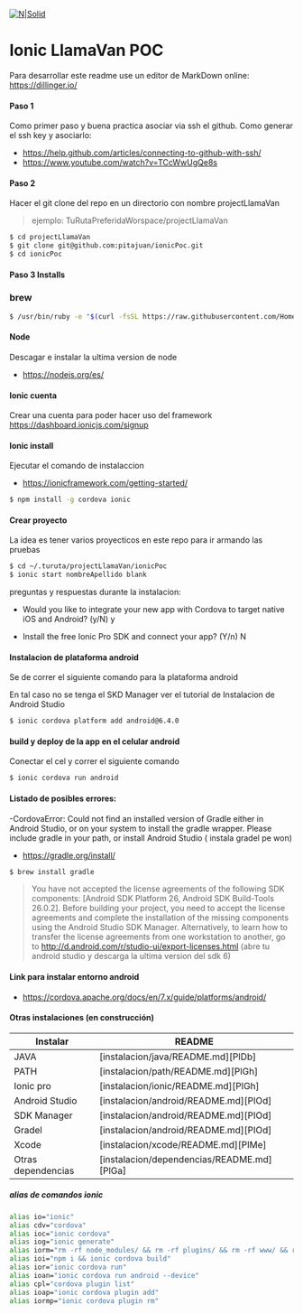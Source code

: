 [![N|Solid](http://koladas.com.ve/wp-content/uploads/2015/03/Koladas_separador.png)](http://koladas.com.ve/)
# Ionic LlamaVan POC

Para desarrollar este readme use un editor de MarkDown online:
https://dillinger.io/

#### Paso 1
Como primer paso y buena practica asociar via ssh el github. Como generar el ssh key y asociarlo:
- https://help.github.com/articles/connecting-to-github-with-ssh/
- https://www.youtube.com/watch?v=TCcWwUgQe8s
  
#### Paso 2
Hacer el git clone del repo en un directorio con nombre  projectLlamaVan

> ejemplo: TuRutaPreferidaWorspace/projectLlamaVan

```sh
$ cd projectLlamaVan
$ git clone git@github.com:pitajuan/ionicPoc.git
$ cd ionicPoc
```

#### Paso 3 Installs

### brew
```sh
$ /usr/bin/ruby -e "$(curl -fsSL https://raw.githubusercontent.com/Homebrew/install/master/install)"
```

#### Node
Descagar e instalar la ultima version de node
- https://nodejs.org/es/

#### Ionic cuenta
Crear una cuenta para poder hacer uso del framework
https://dashboard.ionicjs.com/signup

#### Ionic install
Ejecutar el comando de instalaccion 
- https://ionicframework.com/getting-started/

```sh
$ npm install -g cordova ionic
```

#### Crear proyecto 

La idea es tener varios proyecticos en este repo para ir armando las pruebas

```sh
$ cd ~/.turuta/projectLlamaVan/ionicPoc
$ ionic start nombreApellido blank
```
preguntas y respuestas durante la instalacion:

- Would you like to integrate your new app with Cordova to target native iOS and Android? (y/N) y

- Install the free Ionic Pro SDK and connect your app? (Y/n) N

#### Instalacion de plataforma android 

Se de correr el siguiente comando para la plataforma android

En tal caso no se tenga el SKD Manager ver el tutorial de Instalacion de Android Studio

```sh
$ ionic cordova platform add android@6.4.0

```

#### build y deploy de la app en el celular android

Conectar el cel y correr el siguiente comando

```sh
$ ionic cordova run android

```
 
#### Listado de posibles errores:


 -CordovaError: Could not find an installed version of Gradle either in Android Studio,
or on your system to install the gradle wrapper. Please include gradle 
in your path, or install Android Studio ( instala gradel pe won)

- https://gradle.org/install/

```sh
$ brew install gradle

```

> You have not accepted the license agreements of the following SDK components:
  [Android SDK Platform 26, Android SDK Build-Tools 26.0.2].
  Before building your project, you need to accept the license agreements and complete the installation of the missing components using the Android Studio SDK Manager.
  Alternatively, to learn how to transfer the license agreements from one workstation to another, go to http://d.android.com/r/studio-ui/export-licenses.html (abre tu android studio y descarga la ultima version del sdk 6)


#### Link para instalar entorno android

- https://cordova.apache.org/docs/en/7.x/guide/platforms/android/


#### Otras instalaciones (en construcción)

| Instalar | README |
| ------ | ------ |
| JAVA | [instalacion/java/README.md][PlDb] |
| PATH | [instalacion/path/README.md][PlGh] |
| Ionic pro | [instalacion/ionic/README.md][PlGh] |
| Android Studio | [instalacion/android/README.md][PlOd] |
| SDK Manager | [instalacion/android/README.md][PlOd] |
| Gradel | [instalacion/android/README.md][PlOd] |
| Xcode | [instalacion/xcode/README.md][PlMe] |
| Otras dependencias | [instalacion/dependencias/README.md][PlGa] |


##### alias de comandos ionic

```sh
alias io="ionic"
alias cdv="cordova"
alias ioc="ionic cordova"
alias iog="ionic generate"
alias iorm="rm -rf node_modules/ && rm -rf plugins/ && rm -rf www/ && rm -rf platforms/ && rm -rf .sourcemaps/"
alias ioi="npm i && ionic cordova build"
alias ior="ionic cordova run"
alias ioan="ionic cordova run android --device"
alias cpl="cordova plugin list"
alias ioap="ionic cordova plugin add"
alias iormp="ionic cordova plugin rm"
```